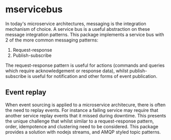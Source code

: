 # mservicebus

In today's microservice architectures, messaging is the integration mechanism
of choice. A service bus is a useful abstraction on these message integration
patterns. This package implements a service bus with 2 of the more common 
messaging patterns:

1. Request-response
2. Publish-subscribe

The request-response pattern is useful for actions (commands and queries which
require acknowledgement or response data), whilst publish-subscribe is useful
for notification and other forms of event publication.

## Event replay
When event sourcing is applied to a microservice architecure, there is often 
the need to replay events. For instance a failing service may require that 
another service replay events that it missed during downtime.
This presents the unique challenge that whilst similar to a request-response 
pattern, order, idempotence and clustering need to be considered.
This package provides a solution with nodejs streams, and AMQP styled topic
patterns.
